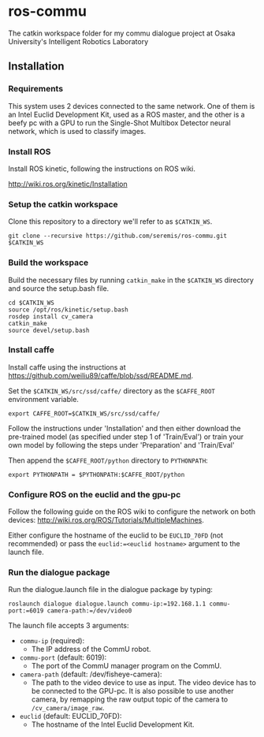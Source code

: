 # ros-commu
The catkin workspace folder for my commu dialogue project at Osaka University's Intelligent Robotics Laboratory

## Installation

### Requirements
This system uses 2 devices connected to the same network. One of them is an Intel Euclid Development Kit, used as a ROS master, and the other is a beefy pc with a GPU to run the Single-Shot Multibox Detector neural network, which is used to classify images.

### Install ROS

Install ROS kinetic, following the instructions on ROS wiki.

<http://wiki.ros.org/kinetic/Installation>

### Setup the catkin workspace

Clone this repository to a directory we'll refer to as `$CATKIN_WS`.

```shell
git clone --recursive https://github.com/seremis/ros-commu.git $CATKIN_WS
```

### Build the workspace

Build the necessary files by running `catkin_make` in the `$CATKIN_WS` directory and source the setup.bash file.

```shell
cd $CATKIN_WS
source /opt/ros/kinetic/setup.bash
rosdep install cv_camera
catkin_make
source devel/setup.bash
```

### Install caffe

Install caffe using the instructions at <https://github.com/weiliu89/caffe/blob/ssd/README.md>. 

Set the `$CATKIN_WS/src/ssd/caffe/` directory as the `$CAFFE_ROOT` environment variable.

```shell
export CAFFE_ROOT=$CATKIN_WS/src/ssd/caffe/
```

Follow the instructions under 'Installation' and then either download the pre-trained model (as specified under step 1 of 'Train/Eval') or train your own model by following the steps under 'Preparation' and 'Train/Eval'

Then append the `$CAFFE_ROOT/python` directory to `PYTHONPATH`:

```shell
export PYTHONPATH = $PYTHONPATH:$CAFFE_ROOT/python
```

### Configure ROS on the euclid and the gpu-pc
Follow the following guide on the ROS wiki to configure the network on both devices: <http://wiki.ros.org/ROS/Tutorials/MultipleMachines>.

Either configure the hostname of the euclid to be `EUCLID_70FD` (not recommended) or pass the `euclid:=<euclid hostname>` argument to the launch file.

### Run the dialogue package

Run the dialogue.launch file in the dialogue package by typing:

```shell
roslaunch dialogue dialogue.launch commu-ip:=192.168.1.1 commu-port:=6019 camera-path:=/dev/video0
```

The launch file accepts 3 arguments:
- `commu-ip` (required):
  * The IP address of the CommU robot.
- `commu-port` (default: 6019): 
  * The port of the CommU manager program on the CommU.
- `camera-path` (default: /dev/fisheye-camera):
  * The path to the video device to use as input. The video device has to be connected to the GPU-pc. It is also possible to use another camera, by remapping the raw output topic of the camera to `/cv_camera/image_raw`.
- `euclid` (default: EUCLID_70FD):  
  * The hostname of the Intel Euclid Development Kit.